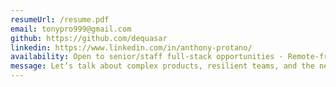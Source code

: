 ```yaml
---
resumeUrl: /resume.pdf
email: tonypro999@gmail.com
github: https://github.com/dequasar
linkedin: https://www.linkedin.com/in/anthony-protano/
availability: Open to senior/staff full-stack opportunities · Remote-friendly (ET/CT hours)
message: Let’s talk about complex products, resilient teams, and the next role where I can drive meaningful impact.
---
```

